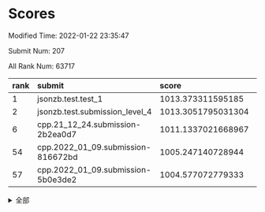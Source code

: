 # Scores

Modified Time: 2022-01-22 23:35:47

Submit Num: 207

All Rank Num: 63717

| rank |               submit               |       score        |       sigma        | pk_num |
| :--- | :--------------------------------- | :----------------- | :----------------- | :----- |
| 1    | jsonzb.test.test_1                 | 1013.373311595185  | 0.804020505307505  | 1233   |
| 2    | jsonzb.test.submission_level_4     | 1013.3051795031304 | 0.8346703994118745 | 1226   |
| 6    | cpp.21_12_24.submission-2b2ea0d7   | 1011.1337021668967 | 0.7505628794769884 | 1232   |
| 54   | cpp.2022_01_09.submission-816672bd | 1005.247140728944  | 0.714870263210164  | 1235   |
| 57   | cpp.2022_01_09.submission-5b0e3de2 | 1004.577072779333  | 0.7227738439445194 | 1225   |


<details>
<summary>全部</summary>

| rank |                 submit                 |       score        |       sigma        | pk_num |
| :--- | :------------------------------------- | :----------------- | :----------------- | :----- |
| 1    | jsonzb.test.test_1                     | 1013.373311595185  | 0.804020505307505  | 1233   |
| 2    | jsonzb.test.submission_level_4         | 1013.3051795031304 | 0.8346703994118745 | 1226   |
| 3    | gobigger.level_3.submission_level_3_40 | 1011.6008229579335 | 0.7923292648787602 | 1232   |
| 4    | gobigger.level_3.submission_level_3_23 | 1011.4131343904675 | 0.7938489398964333 | 1229   |
| 5    | gobigger.level_3.submission_level_3_35 | 1011.1782562346366 | 0.7773831754708144 | 1234   |
| 6    | cpp.21_12_24.submission-2b2ea0d7       | 1011.1337021668967 | 0.7505628794769884 | 1232   |
| 7    | gobigger.level_3.submission_level_3_8  | 1011.129672294165  | 0.766301929764224  | 1234   |
| 8    | gobigger.level_3.submission_level_3_46 | 1010.9633581721043 | 0.7585832465865054 | 1229   |
| 9    | gobigger.level_3.submission_level_3_49 | 1010.9328652505009 | 0.7809702217904639 | 1230   |
| 10   | gobigger.level_3.submission_level_3_45 | 1010.9301160176809 | 0.7716585331234475 | 1230   |
| 11   | gobigger.level_3.submission_level_3_15 | 1010.8848152898901 | 0.7981709929678942 | 1233   |
| 12   | gobigger.level_3.submission_level_3_34 | 1010.7502900808965 | 0.779051659362599  | 1232   |
| 13   | gobigger.level_3.submission_level_3_17 | 1010.5913075880001 | 0.7356068553438697 | 1224   |
| 14   | gobigger.level_3.submission_level_3_29 | 1010.5901579715444 | 0.7975442489580459 | 1222   |
| 15   | gobigger.level_3.submission_level_3_5  | 1010.404954589544  | 0.7443162231664887 | 1233   |
| 16   | gobigger.level_3.submission_level_3_42 | 1010.316363118693  | 0.7686701133321978 | 1232   |
| 17   | gobigger.level_3.submission_level_3_13 | 1010.2933962498996 | 0.764587601214512  | 1233   |
| 18   | gobigger.level_3.submission_level_3_33 | 1010.2513585724632 | 0.746586690721078  | 1229   |
| 19   | gobigger.level_3.submission_level_3_9  | 1010.2369617147017 | 0.7504385665150243 | 1234   |
| 20   | gobigger.level_3.submission_level_3_26 | 1010.2245481970956 | 0.757270731408439  | 1230   |
| 21   | gobigger.level_3.submission_level_3_1  | 1010.2028211918705 | 0.7571943432063396 | 1232   |
| 22   | gobigger.level_3.submission_level_3_4  | 1010.1371677124191 | 0.7593312969883848 | 1233   |
| 23   | gobigger.level_3.submission_level_3_43 | 1010.0835725107606 | 0.7577898872508658 | 1232   |
| 24   | gobigger.level_3.submission_level_3_36 | 1010.0805722570864 | 0.7657792756763118 | 1230   |
| 25   | gobigger.level_3.submission_level_3_24 | 1010.0744687496109 | 0.7687962336948928 | 1233   |
| 26   | gobigger.level_3.submission_level_3_18 | 1009.9660271793681 | 0.7638944316698244 | 1235   |
| 27   | gobigger.level_3.submission_level_3_38 | 1009.9432602965885 | 0.7544416977035087 | 1229   |
| 28   | gobigger.level_3.submission_level_3_39 | 1009.9330491389155 | 0.7641069311559805 | 1232   |
| 29   | gobigger.level_3.submission_level_3_0  | 1009.9126042741638 | 0.7701704652200637 | 1229   |
| 30   | gobigger.level_3.submission_level_3_22 | 1009.8558106290574 | 0.7479771988111948 | 1231   |
| 31   | gobigger.level_3.submission_level_3_6  | 1009.7750690902207 | 0.7621616803725768 | 1228   |
| 32   | gobigger.level_3.submission_level_3_31 | 1009.7379382598357 | 0.7632339629979701 | 1226   |
| 33   | gobigger.level_3.submission_level_3_14 | 1009.7308474636461 | 0.7524277289927068 | 1224   |
| 34   | gobigger.level_3.submission_level_3_2  | 1009.7124396068439 | 0.7595935346872295 | 1231   |
| 35   | gobigger.level_3.submission_level_3_37 | 1009.6729542367905 | 0.7411470233027492 | 1233   |
| 36   | gobigger.level_3.submission_level_3_10 | 1009.5977181761015 | 0.7670029045620129 | 1235   |
| 37   | gobigger.level_3.submission_level_3_32 | 1009.5601969097305 | 0.7702010414008581 | 1226   |
| 38   | gobigger.level_3.submission_level_3_12 | 1009.4388766242346 | 0.7470312634027163 | 1230   |
| 39   | gobigger.level_3.submission_level_3_20 | 1009.4013423132728 | 0.7525168279896315 | 1230   |
| 40   | gobigger.level_3.submission_level_3_25 | 1009.3872549629    | 0.7746572293683159 | 1234   |
| 41   | gobigger.level_3.submission_level_3_21 | 1009.0744271276499 | 0.7430654391558568 | 1230   |
| 42   | gobigger.level_3.submission_level_3_11 | 1009.022456793054  | 0.7354668614337149 | 1231   |
| 43   | gobigger.level_3.submission_level_3_28 | 1008.8814125953694 | 0.7552947836192766 | 1230   |
| 44   | gobigger.level_3.submission_level_3_19 | 1008.7614684960746 | 0.7632552183174501 | 1234   |
| 45   | gobigger.level_3.submission_level_3_41 | 1008.7066518900228 | 0.7477121421131593 | 1234   |
| 46   | gobigger.level_3.submission_level_3_48 | 1008.6178678974904 | 0.7523235030109272 | 1228   |
| 47   | gobigger.level_3.submission_level_3_44 | 1008.312940188735  | 0.7414087432265629 | 1229   |
| 48   | gobigger.level_3.submission_level_3_27 | 1008.3009839726226 | 0.7442855105084236 | 1225   |
| 49   | gobigger.level_3.submission_level_3_3  | 1008.1634462514106 | 0.7249780265264385 | 1238   |
| 50   | gobigger.level_3.submission_level_3_30 | 1008.1592220487556 | 0.7363115179712311 | 1227   |
| 51   | gobigger.level_3.submission_level_3_16 | 1008.1072949644322 | 0.740448153603912  | 1230   |
| 52   | gobigger.level_3.submission_level_3_7  | 1008.1018208322287 | 0.7478602437188522 | 1232   |
| 53   | gobigger.level_3.submission_level_3_47 | 1007.525461503059  | 0.749777462898035  | 1232   |
| 54   | cpp.2022_01_09.submission-816672bd     | 1005.247140728944  | 0.714870263210164  | 1235   |
| 55   | gobigger.level_1.submission_level_1_17 | 1004.9260020181766 | 0.7111787614415467 | 1233   |
| 56   | gobigger.level_1.submission_level_1_43 | 1004.6421688123305 | 0.7183652803435805 | 1232   |
| 57   | cpp.2022_01_09.submission-5b0e3de2     | 1004.577072779333  | 0.7227738439445194 | 1225   |
| 58   | gobigger.level_1.submission_level_1_26 | 1004.3519885449343 | 0.7238687424759015 | 1230   |
| 59   | gobigger.level_1.submission_level_1_9  | 1004.2889422398133 | 0.7126075927821099 | 1231   |
| 60   | gobigger.level_1.submission_level_1_12 | 1004.1675831698334 | 0.7204210492784446 | 1235   |
| 61   | gobigger.level_1.submission_level_1_1  | 1004.1587336917693 | 0.7283300225533276 | 1231   |
| 62   | gobigger.level_1.submission_level_1_23 | 1004.152023026732  | 0.7243254414670367 | 1232   |
| 63   | gobigger.level_1.submission_level_1_25 | 1004.1011289094992 | 0.7124494402030249 | 1233   |
| 64   | gobigger.level_1.submission_level_1_5  | 1004.0669256671871 | 0.7356271533964023 | 1230   |
| 65   | gobigger.level_1.submission_level_1_27 | 1003.9301290055512 | 0.7131233716250155 | 1231   |
| 66   | gobigger.level_1.submission_level_1_21 | 1003.8849378030586 | 0.720982712902477  | 1230   |
| 67   | gobigger.level_1.submission_level_1_3  | 1003.8601975031604 | 0.720444734836906  | 1230   |
| 68   | gobigger.level_1.submission_level_1_32 | 1003.785057526405  | 0.7113882332421955 | 1234   |
| 69   | gobigger.level_1.submission_level_1_14 | 1003.7755512970849 | 0.7211008348455495 | 1226   |
| 70   | gobigger.level_1.submission_level_1_24 | 1003.7533629742131 | 0.7270111920543015 | 1233   |
| 71   | gobigger.level_1.submission_level_1_19 | 1003.7164447067114 | 0.718786313203902  | 1229   |
| 72   | gobigger.level_1.submission_level_1_2  | 1003.6922372491565 | 0.7098528153216486 | 1235   |
| 73   | gobigger.level_1.submission_level_1_20 | 1003.5436504936556 | 0.7000294962952565 | 1236   |
| 74   | gobigger.level_1.submission_level_1_31 | 1003.5326506656779 | 0.708796034226868  | 1233   |
| 75   | gobigger.level_1.submission_level_1_35 | 1003.503168649652  | 0.717492568326007  | 1233   |
| 76   | gobigger.level_1.submission_level_1_28 | 1003.4682481612753 | 0.7130033196581271 | 1233   |
| 77   | gobigger.level_1.submission_level_1_37 | 1003.4510467083519 | 0.7216418465536522 | 1233   |
| 78   | gobigger.level_1.submission_level_1_48 | 1003.4201450484    | 0.7131884268067632 | 1232   |
| 79   | gobigger.level_1.submission_level_1_46 | 1003.4069554574273 | 0.721771606995204  | 1234   |
| 80   | gobigger.level_1.submission_level_1_38 | 1003.3606620140514 | 0.7157003174809787 | 1236   |
| 81   | gobigger.level_1.submission_level_1_45 | 1003.3136519297866 | 0.7093400803115371 | 1229   |
| 82   | gobigger.level_1.submission_level_1_49 | 1003.3061382587417 | 0.7123773274973783 | 1235   |
| 83   | gobigger.level_1.submission_level_1_41 | 1003.2936885174063 | 0.7150851340200455 | 1233   |
| 84   | gobigger.level_1.submission_level_1_39 | 1003.2861021190615 | 0.7178414136484009 | 1233   |
| 85   | gobigger.level_1.submission_level_1_6  | 1003.2689890810188 | 0.7098484987621682 | 1238   |
| 86   | gobigger.level_1.submission_level_1_4  | 1003.2021410239602 | 0.7079170798140076 | 1228   |
| 87   | gobigger.level_1.submission_level_1_8  | 1003.19074545028   | 0.7075453318095566 | 1232   |
| 88   | gobigger.level_1.submission_level_1_34 | 1003.1752195337691 | 0.7093915527797531 | 1232   |
| 89   | gobigger.level_1.submission_level_1_22 | 1003.1676584348957 | 0.7119279973339798 | 1232   |
| 90   | gobigger.level_1.submission_level_1_16 | 1003.0005745681673 | 0.7145062956643438 | 1227   |
| 91   | gobigger.level_1.submission_level_1_44 | 1002.9430114029875 | 0.7211302642349694 | 1226   |
| 92   | gobigger.level_1.submission_level_1_7  | 1002.9407115616767 | 0.7174529732025692 | 1231   |
| 93   | gobigger.level_1.submission_level_1_36 | 1002.9053148744177 | 0.708625906687775  | 1230   |
| 94   | gobigger.level_1.submission_level_1_0  | 1002.8634901336073 | 0.7050681598740519 | 1232   |
| 95   | gobigger.level_1.submission_level_1_13 | 1002.7187109505027 | 0.7269554733254262 | 1228   |
| 96   | gobigger.level_1.submission_level_1_15 | 1002.6822896411521 | 0.709086721247918  | 1236   |
| 97   | gobigger.level_1.submission_level_1_47 | 1002.671995280694  | 0.7097679336186556 | 1229   |
| 98   | gobigger.level_1.submission_level_1_40 | 1002.6082100947771 | 0.7253359816418592 | 1232   |
| 99   | gobigger.level_1.submission_level_1_11 | 1002.593462949401  | 0.7132641075509115 | 1235   |
| 100  | gobigger.level_1.submission_level_1_42 | 1002.5685283694196 | 0.718899888858271  | 1233   |
| 101  | gobigger.level_1.submission_level_1_33 | 1002.5489965747345 | 0.7212981567096767 | 1233   |
| 102  | gobigger.level_1.submission_level_1_10 | 1002.4724389365731 | 0.717195041856998  | 1234   |
| 103  | gobigger.level_1.submission_level_1_18 | 1002.3502871279305 | 0.70649059695465   | 1230   |
| 104  | gobigger.level_1.submission_level_1_30 | 1002.0397610428645 | 0.7011115975688462 | 1231   |
| 105  | gobigger.level_1.submission_level_1_29 | 1001.6839031545502 | 0.7137817159173281 | 1229   |
| 106  | gobigger.random.submission_random_4    | 997.6440113100505  | 0.70718177202903   | 1228   |
| 107  | gobigger.random.submission_random_16   | 997.4763044513873  | 0.7013170563858494 | 1232   |
| 108  | gobigger.random.submission_random_37   | 997.3894176360054  | 0.7120544091771808 | 1232   |
| 109  | gobigger.random.submission_random_25   | 996.8912929457028  | 0.7066190998875467 | 1230   |
| 110  | gobigger.random.submission_random_35   | 996.8401167868128  | 0.7115307484524367 | 1231   |
| 111  | gobigger.random.submission_random_5    | 996.8156314726705  | 0.70384273696832   | 1229   |
| 112  | gobigger.random.submission_random_1    | 996.7055175287655  | 0.7231820993801343 | 1227   |
| 113  | gobigger.random.submission_random_12   | 996.6402705681559  | 0.7065599231395611 | 1225   |
| 114  | gobigger.random.submission_random_13   | 996.5190315776672  | 0.7316096284543818 | 1236   |
| 115  | gobigger.random.submission_random_33   | 996.4535604505612  | 0.7025941543102087 | 1229   |
| 116  | gobigger.random.submission_random_17   | 996.3710261320379  | 0.7231265741127558 | 1234   |
| 117  | gobigger.random.submission_random_42   | 996.308997882336   | 0.7158625263850292 | 1229   |
| 118  | gobigger.random.submission_random_32   | 996.2085502138895  | 0.7214888996102118 | 1230   |
| 119  | gobigger.random.submission_random_45   | 996.1357623227315  | 0.7090412635393056 | 1228   |
| 120  | gobigger.random.submission_random_31   | 996.0792891284318  | 0.7105690104271778 | 1237   |
| 121  | gobigger.random.submission_random_36   | 996.069320973658   | 0.7108857999150592 | 1232   |
| 122  | gobigger.random.submission_random_18   | 996.0667804562744  | 0.7181139205119688 | 1232   |
| 123  | gobigger.random.submission_random_21   | 996.0456881881978  | 0.7087424192563652 | 1233   |
| 124  | gobigger.random.submission_random_26   | 996.0391701724299  | 0.7096996158428303 | 1228   |
| 125  | gobigger.random.submission_random_39   | 995.9723937658649  | 0.7019958874650315 | 1237   |
| 126  | gobigger.random.submission_random_47   | 995.970015090425   | 0.7119640755587403 | 1232   |
| 127  | gobigger.random.submission_random_14   | 995.9399728871913  | 0.7127547461667723 | 1232   |
| 128  | gobigger.random.submission_random_22   | 995.8784945154786  | 0.6970148428624096 | 1225   |
| 129  | gobigger.random.submission_random_40   | 995.8649010388915  | 0.707824377340899  | 1236   |
| 130  | gobigger.random.submission_random_19   | 995.8223798043614  | 0.7123835432237857 | 1232   |
| 131  | gobigger.random.submission_random_20   | 995.8184377872786  | 0.7081226164395997 | 1227   |
| 132  | gobigger.random.submission_random_46   | 995.757413707037   | 0.6930180204187614 | 1229   |
| 133  | gobigger.random.submission_random_6    | 995.7074791761221  | 0.702246089738968  | 1232   |
| 134  | gobigger.random.submission_random_43   | 995.6958235919045  | 0.7094711732600874 | 1232   |
| 135  | gobigger.random.submission_random_41   | 995.6509992057031  | 0.7026656702562916 | 1232   |
| 136  | gobigger.random.submission_random_7    | 995.641866247299   | 0.7027039546582652 | 1234   |
| 137  | gobigger.random.submission_random_29   | 995.6363437747747  | 0.7149994831146457 | 1228   |
| 138  | gobigger.random.submission_random_10   | 995.5990148589553  | 0.7164095200523876 | 1236   |
| 139  | gobigger.random.submission_random_44   | 995.5376515981214  | 0.6990313131210703 | 1232   |
| 140  | gobigger.random.submission_random_3    | 995.4814375865295  | 0.7094147984951099 | 1227   |
| 141  | gobigger.random.submission_random_0    | 995.44975823186    | 0.7140548584359824 | 1234   |
| 142  | gobigger.random.submission_random_23   | 995.4444224454309  | 0.7332785777299894 | 1225   |
| 143  | gobigger.random.submission_random_30   | 995.4283903674396  | 0.7171864762844637 | 1222   |
| 144  | gobigger.random.submission_random_24   | 995.3173670529138  | 0.7158771228029841 | 1232   |
| 145  | gobigger.random.submission_random_8    | 995.2084609776869  | 0.7175042123568988 | 1229   |
| 146  | gobigger.random.submission_random_2    | 995.200807984398   | 0.7220939204578563 | 1235   |
| 147  | gobigger.random.submission_random_38   | 995.195065983082   | 0.7081368214845795 | 1235   |
| 148  | gobigger.random.submission_random_34   | 995.1930605985772  | 0.7151106130535354 | 1231   |
| 149  | gobigger.random.submission_random_11   | 995.1844892720436  | 0.726088095450671  | 1232   |
| 150  | gobigger.random.submission_random_28   | 995.1342083051813  | 0.7119892806396342 | 1235   |
| 151  | gobigger.random.submission_random_15   | 995.1197952204321  | 0.731899827738513  | 1231   |
| 152  | gobigger.random.submission_random_48   | 995.012989506105   | 0.7069424951715604 | 1231   |
| 153  | gobigger.random.submission_random_27   | 994.9823230341     | 0.7106149817615586 | 1225   |
| 154  | gobigger.random.submission_random_49   | 994.936943185225   | 0.7117689118135407 | 1235   |
| 155  | gobigger.level_2.submission_level_2_25 | 994.2963216878516  | 0.72237917298389   | 1224   |
| 156  | gobigger.random.submission_random_9    | 993.8592845902249  | 0.727303755363429  | 1228   |
| 157  | gobigger.level_2.submission_level_2_26 | 993.4975262468348  | 0.7515375834028829 | 1233   |
| 158  | gobigger.level_2.submission_level_2_32 | 993.4964863925336  | 0.7155314447601341 | 1231   |
| 159  | gobigger.level_2.submission_level_2_10 | 993.4373448836186  | 0.7263251367083573 | 1229   |
| 160  | gobigger.level_2.submission_level_2_42 | 993.2462015083235  | 0.7416989433027878 | 1234   |
| 161  | gobigger.level_2.submission_level_2_17 | 993.1450061147974  | 0.734627648727208  | 1229   |
| 162  | gobigger.level_2.submission_level_2_44 | 992.9558592025743  | 0.7380093602592607 | 1234   |
| 163  | gobigger.level_2.submission_level_2_6  | 992.9326643174755  | 0.725999170321999  | 1230   |
| 164  | gobigger.level_2.submission_level_2_14 | 992.8975329916129  | 0.7300116685269933 | 1231   |
| 165  | gobigger.level_2.submission_level_2_9  | 992.8396729601325  | 0.7335817267020995 | 1232   |
| 166  | gobigger.level_2.submission_level_2_0  | 992.6617686114498  | 0.7507050275260246 | 1234   |
| 167  | gobigger.level_2.submission_level_2_7  | 992.6479236287358  | 0.7233057735449653 | 1229   |
| 168  | gobigger.level_2.submission_level_2_29 | 992.5839325516417  | 0.7430745562241666 | 1234   |
| 169  | gobigger.level_2.submission_level_2_40 | 992.5748719040737  | 0.7418843656000882 | 1228   |
| 170  | gobigger.level_2.submission_level_2_23 | 992.5136334537892  | 0.7507983476553949 | 1232   |
| 171  | gobigger.level_2.submission_level_2_2  | 992.4601999785476  | 0.7434656362319012 | 1229   |
| 172  | gobigger.level_2.submission_level_2_45 | 992.4458946876654  | 0.7423830507841834 | 1237   |
| 173  | gobigger.level_2.submission_level_2_46 | 992.3742520909818  | 0.7378473434243981 | 1230   |
| 174  | gobigger.level_2.submission_level_2_30 | 992.277175135428   | 0.7302035290923737 | 1231   |
| 175  | gobigger.level_2.submission_level_2_18 | 992.2450718514085  | 0.7433713215397698 | 1233   |
| 176  | gobigger.level_2.submission_level_2_21 | 992.2001909148644  | 0.7616431775401712 | 1228   |
| 177  | gobigger.level_2.submission_level_2_35 | 992.1594564411597  | 0.742532585083123  | 1236   |
| 178  | gobigger.level_2.submission_level_2_12 | 992.0877236351614  | 0.7362264236705587 | 1231   |
| 179  | gobigger.level_2.submission_level_2_49 | 992.0823113750687  | 0.743581433216241  | 1236   |
| 180  | gobigger.level_2.submission_level_2_16 | 992.0768810759415  | 0.7414982919739044 | 1235   |
| 181  | gobigger.level_2.submission_level_2_20 | 992.038730028047   | 0.7352364466856421 | 1236   |
| 182  | gobigger.level_2.submission_level_2_39 | 992.0100167847525  | 0.7599514800638026 | 1228   |
| 183  | gobigger.level_2.submission_level_2_3  | 991.9927355207332  | 0.7387923077675045 | 1232   |
| 184  | gobigger.level_2.submission_level_2_24 | 991.940317913191   | 0.7345212507723891 | 1235   |
| 185  | gobigger.level_2.submission_level_2_19 | 991.9144034698712  | 0.7558020691833762 | 1236   |
| 186  | gobigger.level_2.submission_level_2_33 | 991.8544226409717  | 0.7652454077377265 | 1231   |
| 187  | gobigger.level_2.submission_level_2_27 | 991.6675350443163  | 0.7477605253254371 | 1233   |
| 188  | gobigger.level_2.submission_level_2_41 | 991.5488416000643  | 0.7369659329191673 | 1233   |
| 189  | gobigger.level_2.submission_level_2_38 | 991.5233910715544  | 0.7374797260795429 | 1232   |
| 190  | gobigger.level_2.submission_level_2_22 | 991.4583759132024  | 0.7593559833202447 | 1234   |
| 191  | gobigger.level_2.submission_level_2_4  | 991.3855783610906  | 0.7629518715743049 | 1230   |
| 192  | gobigger.level_2.submission_level_2_31 | 991.3430218902157  | 0.7629618261581331 | 1232   |
| 193  | gobigger.level_2.submission_level_2_43 | 991.321991521263   | 0.7436957078173078 | 1237   |
| 194  | gobigger.level_2.submission_level_2_13 | 991.3102267855812  | 0.7441441329919919 | 1234   |
| 195  | gobigger.level_2.submission_level_2_37 | 991.2601060799918  | 0.7593858798811531 | 1232   |
| 196  | gobigger.level_2.submission_level_2_36 | 991.2215536014521  | 0.74211046149675   | 1222   |
| 197  | gobigger.level_2.submission_level_2_48 | 991.206906710358   | 0.7440149964509319 | 1233   |
| 198  | gobigger.level_2.submission_level_2_34 | 991.0936610352784  | 0.7416865224941799 | 1233   |
| 199  | gobigger.level_2.submission_level_2_5  | 991.0462055022873  | 0.7510441219343401 | 1235   |
| 200  | gobigger.level_2.submission_level_2_15 | 990.8222530481285  | 0.7744965535902057 | 1227   |
| 201  | gobigger.level_2.submission_level_2_1  | 990.8164680791078  | 0.7904216059488871 | 1227   |
| 202  | gobigger.level_2.submission_level_2_8  | 990.8127755090877  | 0.7673072919732357 | 1226   |
| 203  | gobigger.level_2.submission_level_2_47 | 990.7484693896483  | 0.7706964134745069 | 1232   |
| 204  | gobigger.level_2.submission_level_2_11 | 990.6203729563325  | 0.7690428855394493 | 1234   |
| 205  | gobigger.level_2.submission_level_2_28 | 990.6175542761737  | 0.757323019443026  | 1233   |
| 206  | gobigger.none.submission_none_0        | 976.4434152579976  | 1.336738242079216  | 1229   |
| 207  | gobigger.none.submission_none_1        | 976.1126746490413  | 1.3828197724360864 | 1233   |

</details>